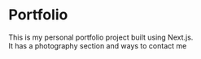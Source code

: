 # Portfolio
This is my personal portfolio project built using Next.js.  
It has a photography section and ways to contact me
